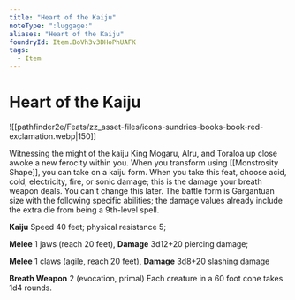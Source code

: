 ```yaml
---
title: "Heart of the Kaiju"
noteType: ":luggage:"
aliases: "Heart of the Kaiju"
foundryId: Item.BoVh3v3DHoPhUAFK
tags:
  - Item
---
```


# Heart of the Kaiju
![[pathfinder2e/Feats/zz_asset-files/icons-sundries-books-book-red-exclamation.webp|150]]

Witnessing the might of the kaiju King Mogaru, Alru, and Toraloa up close awoke a new ferocity within you. When you transform using [[Monstrosity Shape]], you can take on a kaiju form. When you take this feat, choose acid, cold, electricity, fire, or sonic damage; this is the damage your breath weapon deals. You can't change this later. The battle form is Gargantuan size with the following specific abilities; the damage values already include the extra die from being a 9th-level spell.

**Kaiju** Speed 40 feet; physical resistance 5;

**Melee** 1 jaws (reach 20 feet), **Damage** 3d12+20 piercing damage;

**Melee** 1 claws (agile, reach 20 feet), **Damage** 3d8+20 slashing damage

**Breath Weapon** 2 (evocation, primal) Each creature in a 60 foot cone takes 1d4 rounds.
